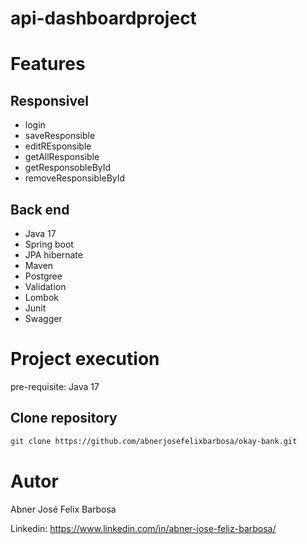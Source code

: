 # api-dashboardproject

# Features

## Responsivel

- login
- saveResponsible
- editREsponsible
- getAllResponsible
- getResponsobleById
- removeResponsibleById

## Back end

- Java 17
- Spring boot
- JPA hibernate
- Maven
- Postgree
- Validation
- Lombok
- Junit
- Swagger
 
# Project execution

pre-requisite: Java 17

## Clone repository
```bash
git clone https://github.com/abnerjosefelixbarbosa/okay-bank.git
```

# Autor

Abner José Felix Barbosa

Linkedin: https://www.linkedin.com/in/abner-jose-feliz-barbosa/
